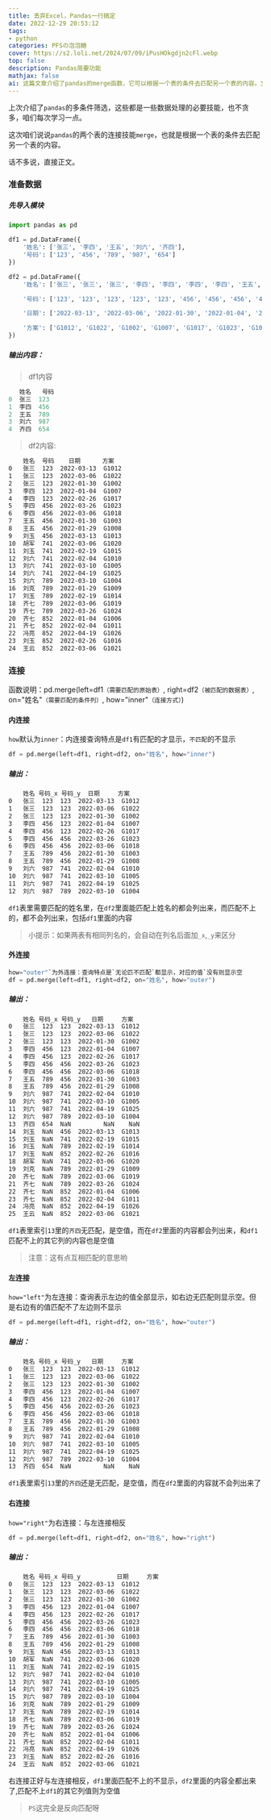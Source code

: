 ```yaml
---
title: 丢弃Excel，Pandas一行搞定
date: 2022-12-29 20:53:12
tags:
- python
categories: PFSの泡泡糖
cover: https://s2.loli.net/2024/07/09/iPusHOkgdjn2cFl.webp
top: false
description: Pandas简要功能
mathjax: false
ai: 这篇文章介绍了pandas的merge函数，它可以根据一个表的条件去匹配另一个表的内容。文章首先准备了两个数据表df1和df2，然后分别演示了内连接和外连接的用法和效果。内连接只显示两表都有匹配的内容，外连接则显示两表所有的内容，没有匹配的用空值填充。文章最后给出了代码和输出结果。
---
```


上次介绍了`pandas`的多条件筛选，这些都是一些数据处理的必要技能，也不贪多，咱们每次学习一点。

这次咱们说说`pandas`的两个表的连接技能`merge`，也就是根据一个表的条件去匹配另一个表的内容。

话不多说，直接正文。

### 准备数据

##### 先导入模块

```python
import pandas as pd

df1 = pd.DataFrame({
    '姓名': ['张三', '李四', '王五', '刘六', '齐四'],
    '号码': ['123', '456', '789', '987', '654']
})

df2 = pd.DataFrame({
    '姓名': ['张三', '张三', '张三', '李四', '李四', '李四', '李四', '王五', '王五', '刘玉', '胡军', '刘玉', '刘六', '刘六', '刘六', '刘六', '刘克', '刘玉', '齐七', '齐七', '齐七', '齐七', '冯亮', '刘玉', '王云'],

    '号码': ['123', '123', '123', '123', '123', '456', '456', '456', '456', '456', '741', '741', '741', '741', '741', '789', '789', '789', '789', '789', '852', '852', '852', '852', '852'],

    '日期': ['2022-03-13', '2022-03-06', '2022-01-30', '2022-01-04', '2022-02-26', '2022-03-26', '2022-03-06', '2022-01-30', '2022-01-29', '2022-03-13', '2022-03-06', '2022-02-19', '2022-02-04', '2022-03-10', '2022-04-19', '2022-03-10', '2022-01-29', '2022-02-19', '2022-03-06', '2022-03-26', '2022-01-04', '2022-02-04', '2022-04-19', '2022-02-26', '2022-03-06'],

    '方案': ['G1012', 'G1022', 'G1002', 'G1007', 'G1017', 'G1023', 'G1018', 'G1003', 'G1008', 'G1013', 'G1020', 'G1015', 'G1010', 'G1005', 'G1025', 'G1004', 'G1009', 'G1014', 'G1019', 'G1024', 'G1006', 'G1011', 'G1026', 'G1016', 'G1021']
})
```

##### 输出内容：

> df1内容

```python
   姓名   号码
0  张三  123
1  李四  456
2  王五  789
3  刘六  987
4  齐四  654
```

> df2内容:

```bash
    姓名  号码    日期      方案
0   张三  123  2022-03-13  G1012
1   张三  123  2022-03-06  G1022
2   张三  123  2022-01-30  G1002
3   李四  123  2022-01-04  G1007
4   李四  123  2022-02-26  G1017
5   李四  456  2022-03-26  G1023
6   李四  456  2022-03-06  G1018
7   王五  456  2022-01-30  G1003
8   王五  456  2022-01-29  G1008
9   刘玉  456  2022-03-13  G1013
10  胡军  741  2022-03-06  G1020
11  刘玉  741  2022-02-19  G1015
12  刘六  741  2022-02-04  G1010
13  刘六  741  2022-03-10  G1005
14  刘六  741  2022-04-19  G1025
15  刘六  789  2022-03-10  G1004
16  刘克  789  2022-01-29  G1009
17  刘玉  789  2022-02-19  G1014
18  齐七  789  2022-03-06  G1019
19  齐七  789  2022-03-26  G1024
20  齐七  852  2022-01-04  G1006
21  齐七  852  2022-02-04  G1011
22  冯亮  852  2022-04-19  G1026
23  刘玉  852  2022-02-26  G1016
24  王云  852  2022-03-06  G1021
```

### 连接

函数说明：pd.merge(left=df1`（需要匹配的原始表）`, right=df2`（被匹配的数据表）`, on="姓名"`（需要匹配的条件列）`, how="inner"`（连接方式）`)

#### 内连接

`how`默认为`inner`：内连接查询特点是`df1`有匹配的才显示，`不匹配`的不显示

```python
df = pd.merge(left=df1, right=df2, on="姓名", how="inner")
```

##### 输出：

```bash
    姓名 号码_x 号码_y  日期     方案
0   张三  123  123  2022-03-13  G1012
1   张三  123  123  2022-03-06  G1022
2   张三  123  123  2022-01-30  G1002
3   李四  456  123  2022-01-04  G1007
4   李四  456  123  2022-02-26  G1017
5   李四  456  456  2022-03-26  G1023
6   李四  456  456  2022-03-06  G1018
7   王五  789  456  2022-01-30  G1003
8   王五  789  456  2022-01-29  G1008
9   刘六  987  741  2022-02-04  G1010
10  刘六  987  741  2022-03-10  G1005
11  刘六  987  741  2022-04-19  G1025
12  刘六  987  789  2022-03-10  G1004
```

`df1`表里需要匹配的姓名里，在`df2`里面能匹配上姓名的都会列出来，而匹配不上的，都不会列出来，包括`df1`里面的内容

> 小提示：如果两表有相同列名的，会自动在列名后面加`_x`,`_y`来区分

#### 外连接

```python
how="outer"`为外连接：查询特点是`无论匹不匹配`都显示，对应的值`没有则显示空
df = pd.merge(left=df1, right=df2, on="姓名", how="outer")
```

##### 输出：

```bash
    姓名 号码_x 号码_y   日期     方案
0   张三  123  123  2022-03-13  G1012
1   张三  123  123  2022-03-06  G1022
2   张三  123  123  2022-01-30  G1002
3   李四  456  123  2022-01-04  G1007
4   李四  456  123  2022-02-26  G1017
5   李四  456  456  2022-03-26  G1023
6   李四  456  456  2022-03-06  G1018
7   王五  789  456  2022-01-30  G1003
8   王五  789  456  2022-01-29  G1008
9   刘六  987  741  2022-02-04  G1010
10  刘六  987  741  2022-03-10  G1005
11  刘六  987  741  2022-04-19  G1025
12  刘六  987  789  2022-03-10  G1004
13  齐四  654  NaN         NaN    NaN
14  刘玉  NaN  456  2022-03-13  G1013
15  刘玉  NaN  741  2022-02-19  G1015
16  刘玉  NaN  789  2022-02-19  G1014
17  刘玉  NaN  852  2022-02-26  G1016
18  胡军  NaN  741  2022-03-06  G1020
19  刘克  NaN  789  2022-01-29  G1009
20  齐七  NaN  789  2022-03-06  G1019
21  齐七  NaN  789  2022-03-26  G1024
22  齐七  NaN  852  2022-01-04  G1006
23  齐七  NaN  852  2022-02-04  G1011
24  冯亮  NaN  852  2022-04-19  G1026
25  王云  NaN  852  2022-03-06  G1021
```

`df1`表里索引`13`里的`齐四`无匹配，是空值，而在`df2`里面的内容都会列出来，和`df1`匹配不上的其它列的内容也是空值

> 注意：这有点互相匹配的意思哟

#### 左连接

`how="left"`为左连接：查询表示左边的值全部显示，如右边无匹配则显示空。但是右边有的值匹配不了左边则不显示

```python
df = pd.merge(left=df1, right=df2, on="姓名", how="outer")
```

##### 输出：

```bash
    姓名 号码_x 号码_y   日期     方案
0   张三  123  123  2022-03-13  G1012
1   张三  123  123  2022-03-06  G1022
2   张三  123  123  2022-01-30  G1002
3   李四  456  123  2022-01-04  G1007
4   李四  456  123  2022-02-26  G1017
5   李四  456  456  2022-03-26  G1023
6   李四  456  456  2022-03-06  G1018
7   王五  789  456  2022-01-30  G1003
8   王五  789  456  2022-01-29  G1008
9   刘六  987  741  2022-02-04  G1010
10  刘六  987  741  2022-03-10  G1005
11  刘六  987  741  2022-04-19  G1025
12  刘六  987  789  2022-03-10  G1004
13  齐四  654  NaN         NaN    NaN
```

`df1`表里索引`13`里的`齐四`还是无匹配，是空值，而在`df2`里面的内容就不会列出来了

#### 右连接

`how="right"`为右连接：与左连接相反

```python
df = pd.merge(left=df1, right=df2, on="姓名", how="right")
```

##### 输出：

```bash
    姓名 号码_x 号码_y          日期     方案
0   张三  123  123  2022-03-13  G1012
1   张三  123  123  2022-03-06  G1022
2   张三  123  123  2022-01-30  G1002
3   李四  456  123  2022-01-04  G1007
4   李四  456  123  2022-02-26  G1017
5   李四  456  456  2022-03-26  G1023
6   李四  456  456  2022-03-06  G1018
7   王五  789  456  2022-01-30  G1003
8   王五  789  456  2022-01-29  G1008
9   刘玉  NaN  456  2022-03-13  G1013
10  胡军  NaN  741  2022-03-06  G1020
11  刘玉  NaN  741  2022-02-19  G1015
12  刘六  987  741  2022-02-04  G1010
13  刘六  987  741  2022-03-10  G1005
14  刘六  987  741  2022-04-19  G1025
15  刘六  987  789  2022-03-10  G1004
16  刘克  NaN  789  2022-01-29  G1009
17  刘玉  NaN  789  2022-02-19  G1014
18  齐七  NaN  789  2022-03-06  G1019
19  齐七  NaN  789  2022-03-26  G1024
20  齐七  NaN  852  2022-01-04  G1006
21  齐七  NaN  852  2022-02-04  G1011
22  冯亮  NaN  852  2022-04-19  G1026
23  刘玉  NaN  852  2022-02-26  G1016
24  王云  NaN  852  2022-03-06  G1021
```

右连接正好与左连接相反，`df1`里面匹配不上的不显示，`df2`里面的内容全都出来了,匹配不上`df1`的其它列值则为空值

> `PS`这完全是反向匹配呀
